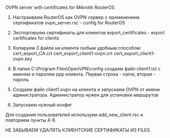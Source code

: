 OVPN server with certificates for Mikrotik RouterOS
1. Настраиваем RouterOS как OVPN сервер с применением сертификатов
ovpn_server.rsc - config for RouterOS

2. Экспортируем сертификаты для клиентов
export_certificates - export certificates for clients

3. Копируем 3 файла на клиента любым удобным способом: 
cert_export_CA.crt 
cert_export_client1-ovpn.crt 
cert_export_client1-ovpn.key 

4. В папке C:\Program Files\OpenVPN\config создаем файл client1.txt с именем и паролем ppp клиента. Первая строка - name, вторая - пароль

5. Создаем файл client1.ovpn на клиента и запускаем OVPN от имени адмнистратора. Администратор нужен для установки маршрутов

6. Запускаем нужный конфиг

Для создания пользователей используем add_new_client.rsc и повторяем пункты 4-6.

НЕ ЗАБЫВАЕМ УДАЛЯТЬ КЛИЕНТСКИЕ СЕРТИФИКАТЫ ИЗ FILES